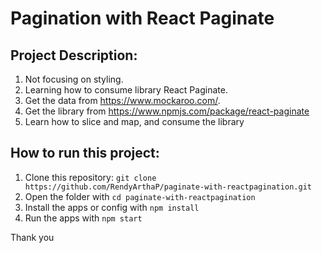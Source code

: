 # Pagination with React Paginate

## Project Description:
1. Not focusing on styling.
2. Learning how to consume library React Paginate.
3. Get the data from https://www.mockaroo.com/.
4. Get the library from https://www.npmjs.com/package/react-paginate
5. Learn how to slice and map, and consume the library

## How to run this project:
1. Clone this repository: `git clone https://github.com/RendyArthaP/paginate-with-reactpagination.git`
2. Open the folder with `cd paginate-with-reactpagination`
3. Install the apps or config with `npm install`
4. Run the apps with `npm start`

Thank you
